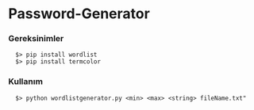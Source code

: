 # Password-Generator

### Gereksinimler

```
  $> pip install wordlist 
  $> pip install termcolor
```

### Kullanım

```
  $> python wordlistgenerator.py <min> <max> <string> fileName.txt"
```
